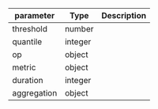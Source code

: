 | parameter | Type | Description |
| ----------- | ----------- |----------- |
| threshold  |  number  |    |
| quantile  |  integer  |    |
| op  |  object  |    |
| metric  |  object  |    |
| duration  |  integer  |    |
| aggregation  |  object  |    |